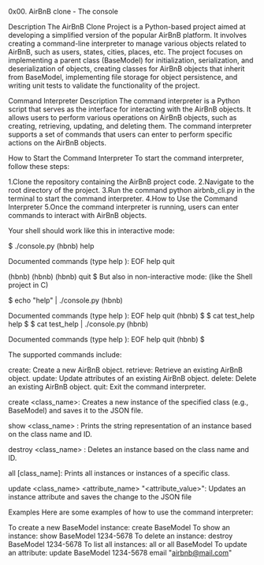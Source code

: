 0x00. AirBnB clone - The console

Description The AirBnB Clone Project is a Python-based project aimed at developing a simplified version of the popular AirBnB platform. It involves creating a command-line interpreter to manage various objects related to AirBnB, such as users, states, cities, places, etc. The project focuses on implementing a parent class (BaseModel) for initialization, serialization, and deserialization of objects, creating classes for AirBnB objects that inherit from BaseModel, implementing file storage for object persistence, and writing unit tests to validate the functionality of the project.

Command Interpreter Description The command interpreter is a Python script that serves as the interface for interacting with the AirBnB objects. It allows users to perform various operations on AirBnB objects, such as creating, retrieving, updating, and deleting them. The command interpreter supports a set of commands that users can enter to perform specific actions on the AirBnB objects.

How to Start the Command Interpreter To start the command interpreter, follow these steps:

1.Clone the repository containing the AirBnB project code. 2.Navigate to the root directory of the project. 3.Run the command python airbnb_cli.py in the terminal to start the command interpreter. 4.How to Use the Command Interpreter 5.Once the command interpreter is running, users can enter commands to interact with AirBnB objects.

Your shell should work like this in interactive mode:

$ ./console.py (hbnb) help

Documented commands (type help ):
EOF help quit

(hbnb) (hbnb) (hbnb) quit $ But also in non-interactive mode: (like the Shell project in C)

$ echo "help" | ./console.py (hbnb)

Documented commands (type help ):
EOF help quit (hbnb) $ $ cat test_help help $ $ cat test_help | ./console.py (hbnb)

Documented commands (type help ):
EOF help quit (hbnb) $

The supported commands include:

create: Create a new AirBnB object. retrieve: Retrieve an existing AirBnB object. update: Update attributes of an existing AirBnB object. delete: Delete an existing AirBnB object. quit: Exit the command interpreter.

create <class_name>: Creates a new instance of the specified class (e.g., BaseModel) and saves it to the JSON file.

show <class_name> : Prints the string representation of an instance based on the class name and ID.

destroy <class_name> : Deletes an instance based on the class name and ID.

all [class_name]: Prints all instances or instances of a specific class.

update <class_name> <attribute_name> "<attribute_value>": Updates an instance attribute and saves the change to the JSON file

Examples Here are some examples of how to use the command interpreter:

To create a new BaseModel instance: create BaseModel To show an instance: show BaseModel 1234-5678 To delete an instance: destroy BaseModel 1234-5678 To list all instances: all or all BaseModel To update an attribute: update BaseModel 1234-5678 email "airbnb@mail.com"

